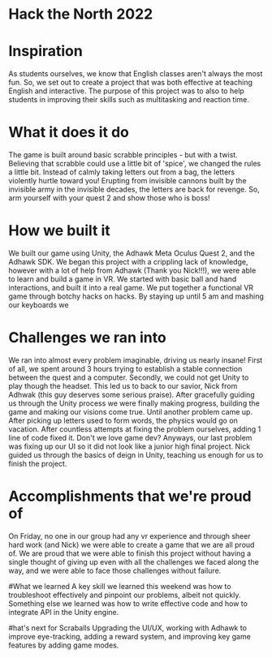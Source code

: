 # Hack the North 2022

# Inspiration
As students ourselves, we know that English classes aren't always the most fun. So, we set out to create a project that was both effective at teaching English and interactive. The purpose of this project was to also to help students in improving their skills such as multitasking and reaction time.

# What it does it do
The game is built around basic scrabble principles - but with a twist. Believing that scrabble could use a little bit of 'spice', we changed the rules a little bit. Instead of calmly taking letters out from a bag, the letters violently hurtle toward you! Erupting from invisible cannons built by the invisible army in the invisible decades, the letters are back for revenge. So, arm yourself with your quest 2 and show those who is boss!

# How we built it
We built our game using Unity, the Adhawk Meta Oculus Quest 2, and the Adhawk SDK. We began this project with a crippling lack of knowledge, however with a lot of help from Adhawk (Thank you Nick!!!), we were able to learn and build a game in VR. We started with basic ball and hand interactions, and built it into a real game. We put together a functional VR game through botchy hacks on hacks. By staying up until 5 am and mashing our keyboards we

# Challenges we ran into
We ran into almost every problem imaginable, driving us nearly insane! First of all, we spent around 3 hours trying to establish a stable connection between the quest and a computer. Secondly, we could not get Unity to play though the headset. This led us to back to our savior, Nick from Adhwak (this guy deserves some serious praise). After gracefully guiding us through the Unity process we were finally making progress, building the game and making our visions come true. Until another problem came up. After picking up letters used to form words, the physics would go on vacation. After countless attempts at fixing the problem ourselves, adding 1 line of code fixed it. Don't we love game dev? Anyways, our last problem was fixing up our UI so it did not look like a junior high final project. Nick guided us through the basics of deign in Unity, teaching us enough for us to finish the project.

# Accomplishments that we're proud of
On Friday, no one in our group had any vr experience and through sheer hard work (and Nick) we were able to create a game that we are all proud of. We are proud that we were able to finish this project without having a single thought of giving up even with all the challenges we faced along the way, and we were able to face those challenges without failure.

#What we learned
A key skill we learned this weekend was how to troubleshoot effectively and pinpoint our problems, albeit not quickly. Something else we learned was how to write effective code and how to integrate API in the Unity engine.

#hat's next for Scraballs
Upgrading the UI/UX, working with Adhawk to improve eye-tracking, adding a reward system, and improving key game features by adding game modes.
